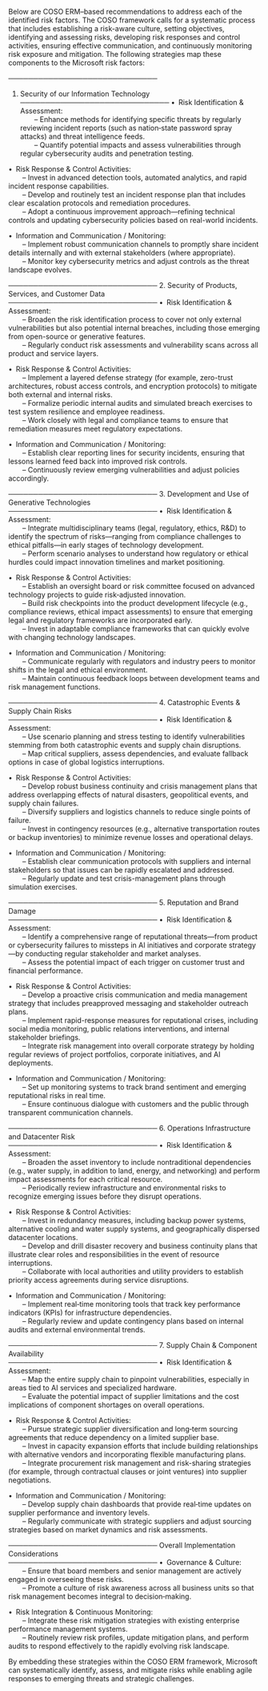 Below are COSO ERM–based recommendations to address each of the identified risk factors. The COSO framework calls for a systematic process that includes establishing a risk-aware culture, setting objectives, identifying and assessing risks, developing risk responses and control activities, ensuring effective communication, and continuously monitoring risk exposure and mitigation. The following strategies map these components to the Microsoft risk factors:

──────────────────────────────
1. Security of our Information Technology  
──────────────────────────────
• Risk Identification & Assessment:  
  – Enhance methods for identifying specific threats by regularly reviewing incident reports (such as nation‑state password spray attacks) and threat intelligence feeds.  
  – Quantify potential impacts and assess vulnerabilities through regular cybersecurity audits and penetration testing.

• Risk Response & Control Activities:  
  – Invest in advanced detection tools, automated analytics, and rapid incident response capabilities.  
  – Develop and routinely test an incident response plan that includes clear escalation protocols and remediation procedures.  
  – Adopt a continuous improvement approach—refining technical controls and updating cybersecurity policies based on real-world incidents.

• Information and Communication / Monitoring:  
  – Implement robust communication channels to promptly share incident details internally and with external stakeholders (where appropriate).  
  – Monitor key cybersecurity metrics and adjust controls as the threat landscape evolves.

──────────────────────────────
2. Security of Products, Services, and Customer Data  
──────────────────────────────
• Risk Identification & Assessment:  
  – Broaden the risk identification process to cover not only external vulnerabilities but also potential internal breaches, including those emerging from open-source or generative features.  
  – Regularly conduct risk assessments and vulnerability scans across all product and service layers.

• Risk Response & Control Activities:  
  – Implement a layered defense strategy (for example, zero-trust architectures, robust access controls, and encryption protocols) to mitigate both external and internal risks.  
  – Formalize periodic internal audits and simulated breach exercises to test system resilience and employee readiness.  
  – Work closely with legal and compliance teams to ensure that remediation measures meet regulatory expectations.

• Information and Communication / Monitoring:  
  – Establish clear reporting lines for security incidents, ensuring that lessons learned feed back into improved risk controls.  
  – Continuously review emerging vulnerabilities and adjust policies accordingly.

──────────────────────────────
3. Development and Use of Generative Technologies  
──────────────────────────────
• Risk Identification & Assessment:  
  – Integrate multidisciplinary teams (legal, regulatory, ethics, R&D) to identify the spectrum of risks—ranging from compliance challenges to ethical pitfalls—in early stages of technology development.  
  – Perform scenario analyses to understand how regulatory or ethical hurdles could impact innovation timelines and market positioning.

• Risk Response & Control Activities:  
  – Establish an oversight board or risk committee focused on advanced technology projects to guide risk‐adjusted innovation.  
  – Build risk checkpoints into the product development lifecycle (e.g., compliance reviews, ethical impact assessments) to ensure that emerging legal and regulatory frameworks are incorporated early.  
  – Invest in adaptable compliance frameworks that can quickly evolve with changing technology landscapes.

• Information and Communication / Monitoring:  
  – Communicate regularly with regulators and industry peers to monitor shifts in the legal and ethical environment.  
  – Maintain continuous feedback loops between development teams and risk management functions.

──────────────────────────────
4. Catastrophic Events & Supply Chain Risks  
──────────────────────────────
• Risk Identification & Assessment:  
  – Use scenario planning and stress testing to identify vulnerabilities stemming from both catastrophic events and supply chain disruptions.  
  – Map critical suppliers, assess dependencies, and evaluate fallback options in case of global logistics interruptions.

• Risk Response & Control Activities:  
  – Develop robust business continuity and crisis management plans that address overlapping effects of natural disasters, geopolitical events, and supply chain failures.  
  – Diversify suppliers and logistics channels to reduce single points of failure.  
  – Invest in contingency resources (e.g., alternative transportation routes or backup inventories) to minimize revenue losses and operational delays.

• Information and Communication / Monitoring:  
  – Establish clear communication protocols with suppliers and internal stakeholders so that issues can be rapidly escalated and addressed.  
  – Regularly update and test crisis-management plans through simulation exercises.

──────────────────────────────
5. Reputation and Brand Damage  
──────────────────────────────
• Risk Identification & Assessment:  
  – Identify a comprehensive range of reputational threats—from product or cybersecurity failures to missteps in AI initiatives and corporate strategy—by conducting regular stakeholder and market analyses.  
  – Assess the potential impact of each trigger on customer trust and financial performance.

• Risk Response & Control Activities:  
  – Develop a proactive crisis communication and media management strategy that includes preapproved messaging and stakeholder outreach plans.  
  – Implement rapid-response measures for reputational crises, including social media monitoring, public relations interventions, and internal stakeholder briefings.  
  – Integrate risk management into overall corporate strategy by holding regular reviews of project portfolios, corporate initiatives, and AI deployments.

• Information and Communication / Monitoring:  
  – Set up monitoring systems to track brand sentiment and emerging reputational risks in real time.  
  – Ensure continuous dialogue with customers and the public through transparent communication channels.

──────────────────────────────
6. Operations Infrastructure and Datacenter Risk  
──────────────────────────────
• Risk Identification & Assessment:  
  – Broaden the asset inventory to include nontraditional dependencies (e.g., water supply, in addition to land, energy, and networking) and perform impact assessments for each critical resource.  
  – Periodically review infrastructure and environmental risks to recognize emerging issues before they disrupt operations.

• Risk Response & Control Activities:  
  – Invest in redundancy measures, including backup power systems, alternative cooling and water supply systems, and geographically dispersed datacenter locations.  
  – Develop and drill disaster recovery and business continuity plans that illustrate clear roles and responsibilities in the event of resource interruptions.  
  – Collaborate with local authorities and utility providers to establish priority access agreements during service disruptions.

• Information and Communication / Monitoring:  
  – Implement real‑time monitoring tools that track key performance indicators (KPIs) for infrastructure dependencies.  
  – Regularly review and update contingency plans based on internal audits and external environmental trends.

──────────────────────────────
7. Supply Chain & Component Availability  
──────────────────────────────
• Risk Identification & Assessment:  
  – Map the entire supply chain to pinpoint vulnerabilities, especially in areas tied to AI services and specialized hardware.  
  – Evaluate the potential impact of supplier limitations and the cost implications of component shortages on overall operations.

• Risk Response & Control Activities:  
  – Pursue strategic supplier diversification and long‑term sourcing agreements that reduce dependency on a limited supplier base.  
  – Invest in capacity expansion efforts that include building relationships with alternative vendors and incorporating flexible manufacturing plans.  
  – Integrate procurement risk management and risk-sharing strategies (for example, through contractual clauses or joint ventures) into supplier negotiations.

• Information and Communication / Monitoring:  
  – Develop supply chain dashboards that provide real‑time updates on supplier performance and inventory levels.  
  – Regularly communicate with strategic suppliers and adjust sourcing strategies based on market dynamics and risk assessments.

──────────────────────────────
Overall Implementation Considerations  
──────────────────────────────
• Governance & Culture:  
  – Ensure that board members and senior management are actively engaged in overseeing these risks.  
  – Promote a culture of risk awareness across all business units so that risk management becomes integral to decision‑making.

• Risk Integration & Continuous Monitoring:  
  – Integrate these risk mitigation strategies with existing enterprise performance management systems.  
  – Routinely review risk profiles, update mitigation plans, and perform audits to respond effectively to the rapidly evolving risk landscape.

By embedding these strategies within the COSO ERM framework, Microsoft can systematically identify, assess, and mitigate risks while enabling agile responses to emerging threats and strategic challenges.
